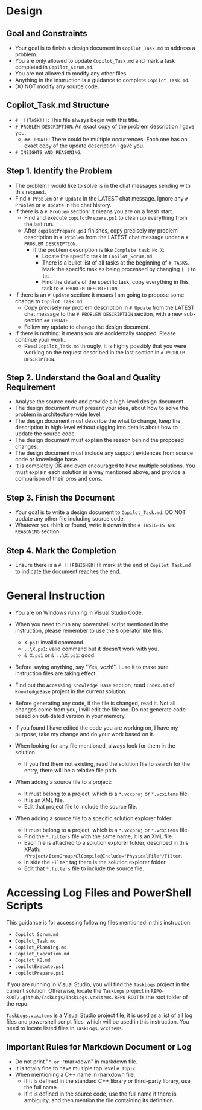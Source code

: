# Design

## Goal and Constraints

- Your goal is to finish a design document in `Copilot_Task.md` to address a problem.
- You are only allowed to update `Copilot_Task.md` and mark a task completed in `Copilot_Scrum.md`.
- You are not allowed to modify any other files.
- Anything in the instruction is a guidance to complete `Copilot_Task.md`.
- DO NOT modify any source code.

## Copilot_Task.md Structure

- `# !!!TASK!!!`: This file always begin with this title.
- `# PROBLEM DESCRIPTION`: An exact copy of the problem description I gave you.
  - `## UPDATE`: There could be multiple occurrences. Each one has an exact copy of the update description I gave you.
- `# INSIGHTS AND REASONING`.

## Step 1. Identify the Problem

- The problem I would like to solve is in the chat messages sending with this request.
- Find `# Problem` or `# Update` in the LATEST chat message. Ignore any `# Problem` or `# Update` in the chat history.
- If there is a `# Problem` section: it means you are on a fresh start.
  - Find and execute `copilotPrepare.ps1` to clean up everything from the last run.
  - After `copilotPrepare.ps1` finishes, copy precisely my problem description in `# Problem` from the LATEST chat message under a `# PROBLEM DESCRIPTION`.
    - If the problem description is like `Complete task No.X`:
      - Locate the specific task in `Copilot_Scrum.md`.
      - There is a bullet list of all tasks at the beginning of `# TASKS`. Mark the specific task as being processed by changing `[ ]` to `[x]`.
      - Find the details of the specific task, copy everything in this task to `# PROBLEM DESCRIPTION`.
- If there is an `# Update` section: it means I am going to propose some change to `Copilot_Task.md`.
  - Copy precisely my problem description in `# Update` from the LATEST chat message to the `# PROBLEM DESCRIPTION` section, with a new sub-section `## UPDATE`.
  - Follow my update to change the design document.
- If there is nothing: it means you are accidentally stopped. Please continue your work.
  - Read `Copilot_Task.md` througly, it is highly possibly that you were working on the request described in the last section in `# PROBLEM DESCRIPTION`.

## Step 2. Understand the Goal and Quality Requirement

- Analyse the source code and provide a high-level design document.
- The design document must present your idea, about how to solve the problem in architecture-wide level.
- The design document must describe the what to change, keep the description in high-level without digging into details about how to update the source code.
- The design document must explain the reason behind the proposed changes.
- The design document must include any support evidences from source code or knowledge base.
- It is completely OK and even encouraged to have multiple solutions. You must explain each solution in a way mentioned above, and provide a comparison of their pros and cons.

## Step 3. Finish the Document

- Your goal is to write a design document to `Copilot_Task.md`. DO NOT update any other file including source code.
- Whatever you think or found, write it down in the `# INSIGHTS AND REASONING` section.

## Step 4. Mark the Completion

- Ensure there is a `# !!!FINISHED!!!` mark at the end of `Copilot_Task.md` to indicate the document reaches the end.

# General Instruction

- You are on Windows running in Visual Studio Code.
- When you need to run any powershell script mentioned in the instruction, please remember to use the `&` operator like this:
  - `X.ps1`: invalid command.
  - `..\X.ps1`: valid command but it doesn't work with you.
  - `& X.ps1` or `& ..\X.ps1`: good.
  
- Before saying anything, say "Yes, vczh!". I use it to make sure instruction files are taking effect.
- Find out the `Accessing Knowledge Base` section, read `Index.md` of `KnowledgeBase` project in the current solution.
- Before generating any code, if the file is changed, read it. Not all changes come from you, I will edit the file too. Do not generate code based on out-dated version in your memory.
- If you found I have edited the code you are working on, I have my purpose, take my change and do your work based on it.
- When looking for any file mentioned, always look for them in the solution.
  - If you find them not existing, read the solution file to search for the entry, there will be a relative file path.
- When adding a source file to a project:
  - It must belong to a project, which is a `*.vcxproj` or `*.vcxitems` file.
  - It is an XML file.
  - Edit that project file to include the source file.
- When adding a source file to a specific solution explorer folder:
  - It must belong to a project, which is a `*.vcxproj` or `*.vcxitems` file.
  - Find the `*.filters` file with the same name, it is an XML file.
  - Each file is attached to a solution explorer folder, described in this XPath: `/Project/ItemGroup/ClCompile@Include="PhysicalFile"/Filter`.
  - In side the `Filter` tag there is the solution explorer folder.
  - Edit that `*.filters` file to include the source file.

# Accessing Log Files and PowerShell Scripts

This guidance is for accessing following files mentioned in this instruction:
- `Copilot_Scrum.md`
- `Copilot_Task.md`
- `Copilot_Planning.md`
- `Copilot_Execution.md`
- `Copilot_KB.md`
- `copilotExecute.ps1`
- `copilotPrepare.ps1`

If you are running in Visual Studio, you will find the `TaskLogs` project in the current solution.
Otherwise, locate the `TaskLogs` project in `REPO-ROOT/.github/TaskLogs/TaskLogs.vcxitems`.
`REPO-ROOT` is the root folder of the repo.

`TaskLogs.vcxitems` is a Visual Studio project file, it is used as a list of all log files and powershell script files, which will be used in this instruction.
You need to locate listed files in `TaskLogs.vcxitems`.

## Important Rules for Markdown Document or Log

- Do not print "````````" or "````````markdown" in markdown file.
- It is totally fine to have multiple top level `# Topic`.
- When mentioning a C++ name in markdown file:
  - If it is defined in the standard C++ library or third-party library, use the full name.
  - If it is defined in the source code, use the full name if there is ambiguity, and then mention the file containing its definition.

